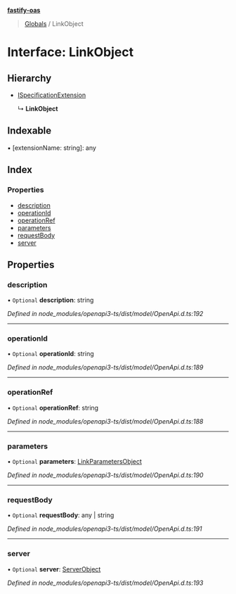 **[fastify-oas](../README.md)**

> [Globals](../README.md) / LinkObject

# Interface: LinkObject

## Hierarchy

- [ISpecificationExtension](ispecificationextension.md)

  ↳ **LinkObject**

## Indexable

▪ [extensionName: string]: any

## Index

### Properties

- [description](linkobject.md#description)
- [operationId](linkobject.md#operationid)
- [operationRef](linkobject.md#operationref)
- [parameters](linkobject.md#parameters)
- [requestBody](linkobject.md#requestbody)
- [server](linkobject.md#server)

## Properties

### description

• `Optional` **description**: string

_Defined in node_modules/openapi3-ts/dist/model/OpenApi.d.ts:192_

---

### operationId

• `Optional` **operationId**: string

_Defined in node_modules/openapi3-ts/dist/model/OpenApi.d.ts:189_

---

### operationRef

• `Optional` **operationRef**: string

_Defined in node_modules/openapi3-ts/dist/model/OpenApi.d.ts:188_

---

### parameters

• `Optional` **parameters**: [LinkParametersObject](linkparametersobject.md)

_Defined in node_modules/openapi3-ts/dist/model/OpenApi.d.ts:190_

---

### requestBody

• `Optional` **requestBody**: any \| string

_Defined in node_modules/openapi3-ts/dist/model/OpenApi.d.ts:191_

---

### server

• `Optional` **server**: [ServerObject](serverobject.md)

_Defined in node_modules/openapi3-ts/dist/model/OpenApi.d.ts:193_
